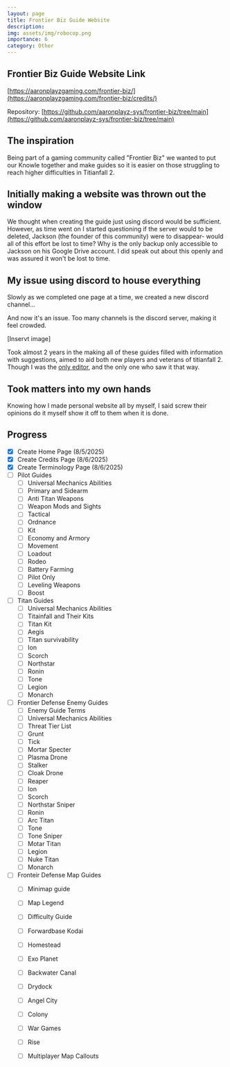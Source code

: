 ```yaml
---
layout: page
title: Frontier Biz Guide Website
description:
img: assets/img/robocop.png
importance: 6
category: Other
---
```


## Frontier Biz Guide Website Link

[https://aaronplayzgaming.com/frontier-biz/](https://aaronplayzgaming.com/frontier-biz/credits/)

Repository: [https://github.com/aaronplayz-sys/frontier-biz/tree/main](https://github.com/aaronplayz-sys/frontier-biz/tree/main)

## The inspiration

Being part of a gaming community called "Frontier Biz" we wanted to put our Knowle together and make guides so it is easier on those struggling to reach higher difficulties in Titianfall 2.

## Initially making a website was thrown out the window

We thought when creating the guide just using discord would be sufficient. However, as time went on I started questioning if the server would to be deleted, Jackson (the founder of this community) were to disappear- would all of this effort be lost to time? Why is the only backup only accessible to Jackson on his Google Drive account. I did speak out about this openly and was assured it won't be lost to time.

## My issue using discord to house everything

Slowly as we completed one page at a time, we created a new discord channel...

And now it's an issue. Too many channels is the discord server, making it feel crowded.

[Inservt image]

Took almost 2 years in the making all of these guides filled with information with suggestions, aimed to aid both new players and veterans of titianfall 2. Though I was the [only editor], and the only one who saw it that way.

## Took matters into my own hands

Knowing how I made personal website all by myself, I said screw their opinions do it myself show it off to them when it is done.

## Progress

- [x] Create Home Page (8/5/2025)
- [x] Create Credits Page (8/6/2025)
- [x] Create Terminology Page (8/6/2025)
- [ ] Pilot Guides
  - [ ] Universal Mechanics Abilities
  - [ ] Primary and Sidearm
  - [ ] Anti Titan Weapons
  - [ ] Weapon Mods and Sights
  - [ ] Tactical
  - [ ] Ordnance
  - [ ] Kit
  - [ ] Economy and Armory
  - [ ] Movement
  - [ ] Loadout
  - [ ] Rodeo
  - [ ] Battery Farming
  - [ ] Pilot Only
  - [ ] Leveling Weapons
  - [ ] Boost
- [ ] Titan Guides
    - [ ] Universal Mechanics Abilities
    - [ ] Titainfall and Their Kits
    - [ ] Titan Kit
    - [ ] Aegis
    - [ ] Titan survivability
    - [ ] Ion
    - [ ] Scorch
    - [ ] Northstar
    - [ ] Ronin
    - [ ] Tone
    - [ ] Legion
    - [ ] Monarch
- [ ] Frontier Defense Enemy Guides
  - [ ] Enemy Guide Terms
  - [ ] Universal Mechanics Abilities
  - [ ] Threat Tier List
  - [ ] Grunt
  - [ ] Tick
  - [ ] Mortar Specter
  - [ ] Plasma Drone
  - [ ] Stalker
  - [ ] Cloak Drone
  - [ ] Reaper
  - [ ] Ion
  - [ ] Scorch
  - [ ] Northstar Sniper
  - [ ] Ronin
  - [ ] Arc Titan
  - [ ] Tone
  - [ ] Tone Sniper
  - [ ] Motar Titan
  - [ ] Legion
  - [ ] Nuke Titan
  - [ ] Monarch
- [ ] Fronteir Defense Map Guides
  - [ ] Minimap guide
  - [ ] Map Legend
  - [ ] Difficulty Guide
  - [ ] Forwardbase Kodai
  - [ ] Homestead
  - [ ] Exo Planet
  - [ ] Backwater Canal
  - [ ] Drydock
  - [ ] Angel City
  - [ ] Colony
  - [ ] War Games
  - [ ] Rise
  - [ ] Multiplayer Map Callouts


[only editor]: https://aaronplayzgaming.com/frontier-biz/credits/
